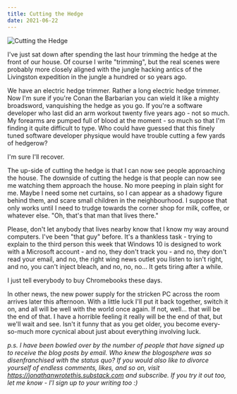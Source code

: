 ```yaml
---
title: Cutting the Hedge
date: 2021-06-22
---
```


![Cutting the Hedge](https://source.unsplash.com/9ZQzrLWV52M/1600x900)


I've just sat down after spending the last hour trimming the hedge at the front of our house. Of course I write "trimming", but the real scenes were probably more closely aligned with the jungle hacking antics of the Livingston expedition in the jungle a hundred or so years ago.


We have an electric hedge trimmer. Rather a long electric hedge trimmer. Now I'm sure if you're Conan the Barbarian you can wield it like a mighty broadsword, vanquishing the hedge as you go. If you're a software developer who last did an arm workout twenty five years ago - not so much. My forearms are pumped full of blood at the moment - so much so that I'm finding it quite difficult to type. Who could have guessed that this finely tuned software developer physique would have trouble cutting a few yards of hedgerow?


I'm sure I'll recover.


The up-side of cutting the hedge is that I can now see people approaching the house. The downside of cutting the hedge is that people can now see me watching them approach the house. No more peeping in plain sight for me. Maybe I need some net curtains, so I can appear as a shadowy figure behind them, and scare small children in the neighbourhood. I suppose that only works until I need to trudge towards the corner shop for milk, coffee, or whatever else. "Oh, that's that man that lives there."


Please, don't let anybody that lives nearby know that I know my way around computers. I've been "that guy" before. It's a thankless task - trying to explain to the third person this week that Windows 10 is designed to work with a Microsoft account - and no, they don't track you - and no, they don't read your email, and no, the right wing news outlet you listen to isn't right, and no, you can't inject bleach, and no, no, no... It gets tiring after a while.


I just tell everybody to buy Chromebooks these days.


In other news, the new power supply for the stricken PC across the room arrives later this afternoon. With a little luck I'll put it back together, switch it on, and all will be well with the world once again. If not, well... that will be the end of that. I have a horrible feeling it really will be the end of that, but we'll wait and see. Isn't it funny that as you get older, you become every-so-much more cycnical about just about everything involving luck.


*p.s. I have been bowled over by the number of people that have signed up to receive the blog posts by email. Who knew the blogosphere was so disenfranchised with the status quo? If you would also like to divorce yourself of endless comments, likes, and so on, visit <https://jonathanwrotethis.substack.com> and subscribe. If you try it out too, let me know - I'l sign up to your writing too :)*

